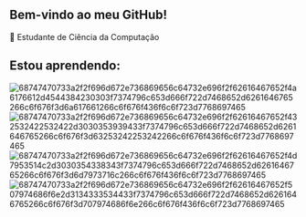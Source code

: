 ## Bem-vindo ao meu GitHub! 



 📖 Estudante de Ciência da Computação
 
 

## Estou aprendendo: 

![68747470733a2f2f696d672e736869656c64732e696f2f62616467652f4a6176612d4544384230303f7374796c653d666f722d7468652d6261646765266c6f676f3d6a617661266c6f676f436f6c6f723d7768697465](https://user-images.githubusercontent.com/94903084/202439922-aa5d9ea7-482c-41e2-b5fd-3e19a6266c02.svg) ![68747470733a2f2f696d672e736869656c64732e696f2f62616467652f432532422532422d3030353939433f7374796c653d666f722d7468652d6261646765266c6f676f3d63253242253242266c6f676f436f6c6f723d7768697465](https://user-images.githubusercontent.com/94903084/202440616-b877f7a1-250e-49f6-b6e0-02a6f80eb4f6.svg) ![68747470733a2f2f696d672e736869656c64732e696f2f62616467652f4d7953514c2d3030354338343f7374796c653d666f722d7468652d6261646765266c6f676f3d6d7973716c266c6f676f436f6c6f723d7768697465](https://user-images.githubusercontent.com/94903084/202440725-d0197ece-be53-4541-8119-aaef4e267e68.svg) ![68747470733a2f2f696d672e736869656c64732e696f2f62616467652f507974686f6e2d3134333534433f7374796c653d666f722d7468652d6261646765266c6f676f3d707974686f6e266c6f676f436f6c6f723d7768697465](https://user-images.githubusercontent.com/94903084/202440865-08d39f67-ec71-4b9e-8f9c-ab962ebb4304.svg)



 

